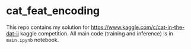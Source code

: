 # cat_feat_encoding

This repo contains my solution for https://www.kaggle.com/c/cat-in-the-dat-ii kaggle competition. All main code (training and inference) is in `main.ipynb` notebook.
